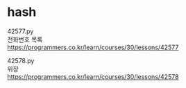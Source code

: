 # hash

42577.py  
전화번호 목록  
https://programmers.co.kr/learn/courses/30/lessons/42577  
  
42578.py  
위장  
https://programmers.co.kr/learn/courses/30/lessons/42578  
